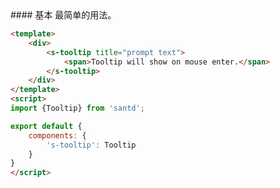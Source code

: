 <text lang="cn">
#### 基本
最简单的用法。
</text>

```html
<template>
    <div>
        <s-tooltip title="prompt text">
            <span>Tooltip will show on mouse enter.</span>
        </s-tooltip>
    </div>
</template>
<script>
import {Tooltip} from 'santd';

export default {
    components: {
        's-tooltip': Tooltip
    }
}
</script>
```
